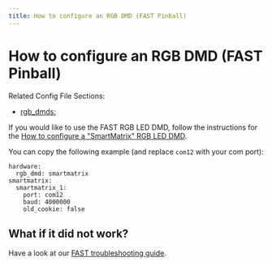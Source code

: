 ```yaml
---
title: How to configure an RGB DMD (FAST Pinball)
---
```


# How to configure an RGB DMD (FAST Pinball)

Related Config File Sections:

* [rgb_dmds:](../../config/rgb_dmds.md)

If you would like to use the FAST RGB LED DMD, follow the instructions
for the [How to configure a "SmartMatrix" RGB LED DMD](../smartmatrix.md).

You can copy the following example (and replace `com12` with your com
port):

``` mpf-config
hardware:
  rgb_dmd: smartmatrix
smartmatrix:
  smartmatrix_1:
    port: com12
    baud: 4000000
    old_cookie: false
```

## What if it did not work?

Have a look at our
[FAST troubleshooting guide](../../troubleshooting/index.md).
